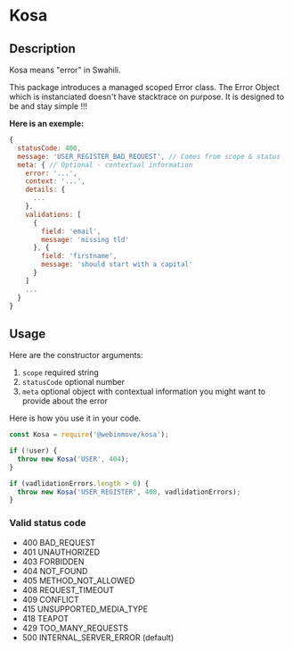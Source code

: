   # Kosa

  ## Description

  Kosa means "error" in Swahili.

  This package introduces a managed scoped Error class.
  The Error Object which is instanciated doesn't have stacktrace on purpose.
  It is designed to be and stay simple !!!

  **Here is an exemple:**

  ```js
  {
    statusCode: 400,
    message: 'USER_REGISTER_BAD_REQUEST', // Comes from scope & status
    meta: { // Optional - contextual information
      error: '...',
      context: '...',
      details: {
        ...
      },
      validations: [
        {
          field: 'email',
          message: 'missing tld'
        }, {
          field: 'firstname',
          message: 'should start with a capital'
        }
      ]
      ...
    }
  }
  ```

  ## Usage

  Here are the constructor arguments:

  1. `scope` required string
  2. `statusCode` optional number
  3. `meta` optional object with contextual information you might want to provide about the error

  Here is how you use it in your code.

  ```js
  const Kosa = require('@webinmove/kosa');

  if (!user) {
    throw new Kosa('USER', 404);
  }

  if (vadlidationErrors.length > 0) {
    throw new Kosa('USER_REGISTER', 400, vadlidationErrors);
  }
  ```

  ### Valid status code

  - 400 BAD_REQUEST
  - 401 UNAUTHORIZED
  - 403 FORBIDDEN
  - 404 NOT_FOUND
  - 405 METHOD_NOT_ALLOWED
  - 408 REQUEST_TIMEOUT
  - 409 CONFLICT
  - 415 UNSUPPORTED_MEDIA_TYPE
  - 418 TEAPOT
  - 429 TOO_MANY_REQUESTS
  - 500 INTERNAL_SERVER_ERROR (default)
